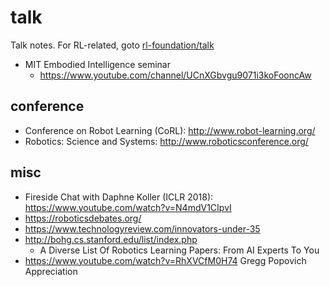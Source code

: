 # talk
Talk notes.
For RL-related, goto [rl-foundation/talk](https://github.com/tttor/rl-foundation/tree/master/talk)

* MIT Embodied Intelligence seminar
  * https://www.youtube.com/channel/UCnXGbvgu9071i3koFooncAw

## conference
* Conference on Robot Learning (CoRL): http://www.robot-learning.org/
* Robotics: Science and Systems: http://www.roboticsconference.org/

## misc
* Fireside Chat with Daphne Koller (ICLR 2018): https://www.youtube.com/watch?v=N4mdV1CIpvI
* https://roboticsdebates.org/
* https://www.technologyreview.com/innovators-under-35
* http://bohg.cs.stanford.edu/list/index.php
  * A Diverse List Of Robotics Learning Papers: From AI Experts To You
* https://www.youtube.com/watch?v=RhXVCfM0H74 Gregg Popovich Appreciation
